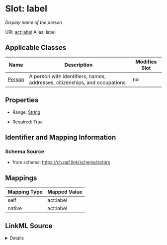 

# Slot: label 


_Display name of the person_





URI: [act:label](https://ch.paf.link/schema/actors/label)
Alias: label

<!-- no inheritance hierarchy -->





## Applicable Classes

| Name | Description | Modifies Slot |
| --- | --- | --- |
| [Person](Person.md) | A person with identifiers, names, addresses, citizenships, and occupations |  no  |






## Properties

* Range: [String](String.md)

* Required: True




## Identifier and Mapping Information






### Schema Source


* from schema: https://ch.paf.link/schema/actors




## Mappings

| Mapping Type | Mapped Value |
| ---  | ---  |
| self | act:label |
| native | act:label |




## LinkML Source

<details>
```yaml
name: label
description: Display name of the person
from_schema: https://ch.paf.link/schema/actors
rank: 1000
alias: label
owner: Person
domain_of:
- Person
range: string
required: true

```
</details>
